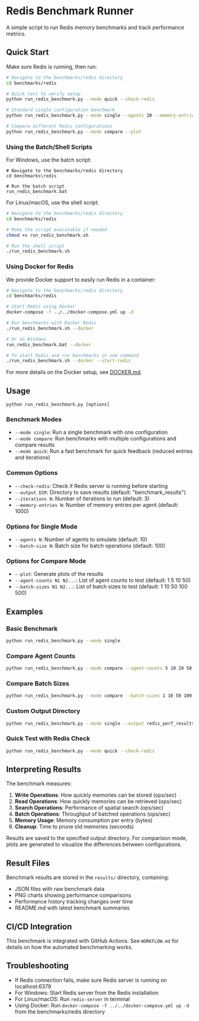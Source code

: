 # Redis Benchmark Runner

A simple script to run Redis memory benchmarks and track performance metrics.

## Quick Start

Make sure Redis is running, then run:

```bash
# Navigate to the benchmarks/redis directory
cd benchmarks/redis

# Quick test to verify setup
python run_redis_benchmark.py --mode quick --check-redis

# Standard single configuration benchmark
python run_redis_benchmark.py --mode single --agents 20 --memory-entries 1000

# Compare different Redis configurations
python run_redis_benchmark.py --mode compare --plot
```

### Using the Batch/Shell Scripts

For Windows, use the batch script:
```batch
# Navigate to the benchmarks/redis directory
cd benchmarks\redis

# Run the batch script
run_redis_benchmark.bat
```

For Linux/macOS, use the shell script:
```bash
# Navigate to the benchmarks/redis directory
cd benchmarks/redis

# Make the script executable if needed
chmod +x run_redis_benchmark.sh

# Run the shell script
./run_redis_benchmark.sh
```

### Using Docker for Redis

We provide Docker support to easily run Redis in a container:

```bash
# Navigate to the benchmarks/redis directory
cd benchmarks/redis

# Start Redis using Docker
docker-compose -f ../../docker-compose.yml up -d

# Run benchmarks with Docker Redis
./run_redis_benchmark.sh --docker

# Or on Windows
run_redis_benchmark.bat --docker

# To start Redis and run benchmarks in one command
./run_redis_benchmark.sh --docker --start-redis
```

For more details on the Docker setup, see [DOCKER.md](DOCKER.md).

## Usage

```
python run_redis_benchmark.py [options]
```

### Benchmark Modes

- `--mode single`: Run a single benchmark with one configuration
- `--mode compare`: Run benchmarks with multiple configurations and compare results
- `--mode quick`: Run a fast benchmark for quick feedback (reduced entries and iterations)

### Common Options

- `--check-redis`: Check if Redis server is running before starting
- `--output DIR`: Directory to save results (default: "benchmark_results")
- `--iterations N`: Number of iterations to run (default: 3)
- `--memory-entries N`: Number of memory entries per agent (default: 1000)

### Options for Single Mode

- `--agents N`: Number of agents to simulate (default: 10)
- `--batch-size N`: Batch size for batch operations (default: 100)

### Options for Compare Mode

- `--plot`: Generate plots of the results
- `--agent-counts N1 N2...`: List of agent counts to test (default: 1 5 10 50)
- `--batch-sizes N1 N2...`: List of batch sizes to test (default: 1 10 50 100 500)

## Examples

### Basic Benchmark

```bash
python run_redis_benchmark.py --mode single
```

### Compare Agent Counts

```bash
python run_redis_benchmark.py --mode compare --agent-counts 5 10 20 50 100 --plot
```

### Compare Batch Sizes

```bash
python run_redis_benchmark.py --mode compare --batch-sizes 1 10 50 100 500 1000 --plot
```

### Custom Output Directory

```bash
python run_redis_benchmark.py --mode single --output redis_perf_results
```

### Quick Test with Redis Check

```bash
python run_redis_benchmark.py --mode quick --check-redis
```

## Interpreting Results

The benchmark measures:

1. **Write Operations**: How quickly memories can be stored (ops/sec)
2. **Read Operations**: How quickly memories can be retrieved (ops/sec)
3. **Search Operations**: Performance of spatial search (ops/sec)
4. **Batch Operations**: Throughput of batched operations (ops/sec)
5. **Memory Usage**: Memory consumption per entry (bytes)
6. **Cleanup**: Time to prune old memories (seconds)

Results are saved to the specified output directory. For comparison mode, plots are generated to visualize the differences between configurations.

## Result Files

Benchmark results are stored in the `results/` directory, containing:
- JSON files with raw benchmark data
- PNG charts showing performance comparisons
- Performance history tracking changes over time
- README.md with latest benchmark summaries

## CI/CD Integration

This benchmark is integrated with GitHub Actions. See `WORKFLOW.md` for details on how the automated benchmarking works.

## Troubleshooting

- If Redis connection fails, make sure Redis server is running on localhost:6379
- For Windows: Start Redis server from the Redis installation
- For Linux/macOS: Run `redis-server` in terminal
- Using Docker: Run `docker-compose -f ../../docker-compose.yml up -d` from the benchmarks/redis directory 
